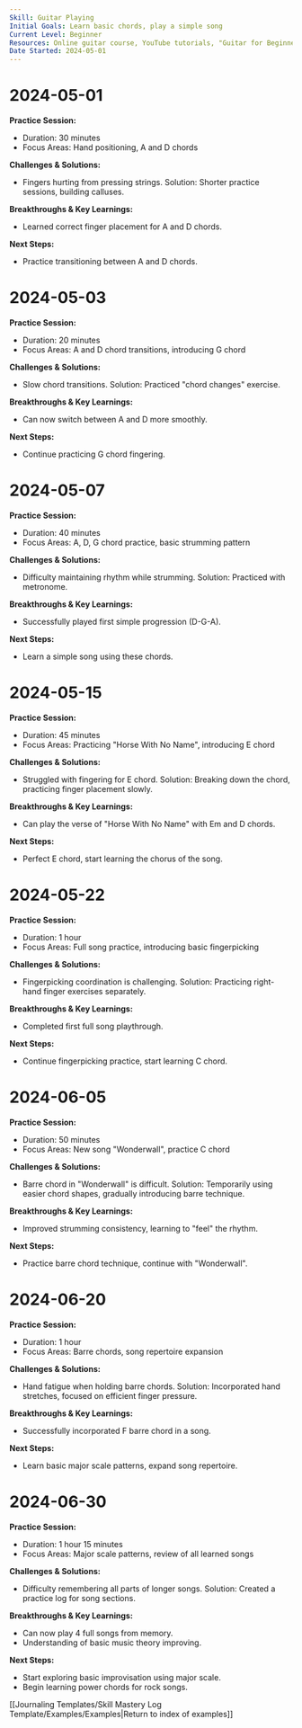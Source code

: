 ```yaml
---
Skill: Guitar Playing
Initial Goals: Learn basic chords, play a simple song
Current Level: Beginner
Resources: Online guitar course, YouTube tutorials, "Guitar for Beginners" book
Date Started: 2024-05-01
---
```


# 2024-05-01
**Practice Session:**
- Duration: 30 minutes
- Focus Areas: Hand positioning, A and D chords

**Challenges & Solutions:**
- Fingers hurting from pressing strings. Solution: Shorter practice sessions, building calluses.

**Breakthroughs & Key Learnings:**
- Learned correct finger placement for A and D chords.

**Next Steps:**
- Practice transitioning between A and D chords.

# 2024-05-03
**Practice Session:**
- Duration: 20 minutes
- Focus Areas: A and D chord transitions, introducing G chord

**Challenges & Solutions:**
- Slow chord transitions. Solution: Practiced "chord changes" exercise.

**Breakthroughs & Key Learnings:**
- Can now switch between A and D more smoothly.

**Next Steps:**
- Continue practicing G chord fingering.

# 2024-05-07
**Practice Session:**
- Duration: 40 minutes
- Focus Areas: A, D, G chord practice, basic strumming pattern

**Challenges & Solutions:**
- Difficulty maintaining rhythm while strumming. Solution: Practiced with metronome.

**Breakthroughs & Key Learnings:**
- Successfully played first simple progression (D-G-A).

**Next Steps:**
- Learn a simple song using these chords.

# 2024-05-15
**Practice Session:**
- Duration: 45 minutes
- Focus Areas: Practicing "Horse With No Name", introducing E chord

**Challenges & Solutions:**
- Struggled with fingering for E chord. Solution: Breaking down the chord, practicing finger placement slowly.

**Breakthroughs & Key Learnings:**
- Can play the verse of "Horse With No Name" with Em and D chords.

**Next Steps:**
- Perfect E chord, start learning the chorus of the song.

# 2024-05-22
**Practice Session:**
- Duration: 1 hour
- Focus Areas: Full song practice, introducing basic fingerpicking

**Challenges & Solutions:**
- Fingerpicking coordination is challenging. Solution: Practicing right-hand finger exercises separately.

**Breakthroughs & Key Learnings:**
- Completed first full song playthrough.

**Next Steps:**
- Continue fingerpicking practice, start learning C chord.

# 2024-06-05
**Practice Session:**
- Duration: 50 minutes
- Focus Areas: New song "Wonderwall", practice C chord

**Challenges & Solutions:**
- Barre chord in "Wonderwall" is difficult. Solution: Temporarily using easier chord shapes, gradually introducing barre technique.

**Breakthroughs & Key Learnings:**
- Improved strumming consistency, learning to "feel" the rhythm.

**Next Steps:**
- Practice barre chord technique, continue with "Wonderwall".

# 2024-06-20
**Practice Session:**
- Duration: 1 hour
- Focus Areas: Barre chords, song repertoire expansion

**Challenges & Solutions:**
- Hand fatigue when holding barre chords. Solution: Incorporated hand stretches, focused on efficient finger pressure.

**Breakthroughs & Key Learnings:**
- Successfully incorporated F barre chord in a song.

**Next Steps:**
- Learn basic major scale patterns, expand song repertoire.

# 2024-06-30
**Practice Session:**
- Duration: 1 hour 15 minutes
- Focus Areas: Major scale patterns, review of all learned songs

**Challenges & Solutions:**
- Difficulty remembering all parts of longer songs. Solution: Created a practice log for song sections.

**Breakthroughs & Key Learnings:**
- Can now play 4 full songs from memory.
- Understanding of basic music theory improving.

**Next Steps:**
- Start exploring basic improvisation using major scale.
- Begin learning power chords for rock songs.


[[Journaling Templates/Skill Mastery Log Template/Examples/Examples|Return to index of examples]]